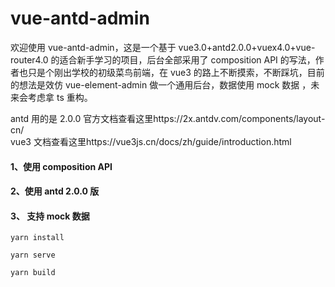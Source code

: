 # vue-antd-admin

欢迎使用 vue-antd-admin，这是一个基于 vue3.0+antd2.0.0+vuex4.0+vue-router4.0 的适合新手学习的项目，后台全部采用了 composition API 的写法，作者也只是个刚出学校的初级菜鸟前端，在 vue3 的路上不断摸索，不断踩坑，目前的想法是效仿 vue-element-admin 做一个通用后台，数据使用 mock 数据 ，未来会考虑拿 ts 重构。

antd 用的是 2.0.0 官方文档查看这里https://2x.antdv.com/components/layout-cn/  
vue3 文档查看这里https://vue3js.cn/docs/zh/guide/introduction.html

#### 1、使用 composition API

#### 2、使用 antd 2.0.0 版

#### 3、 支持 mock 数据

```
yarn install
```

```
yarn serve
```

```
yarn build
```
